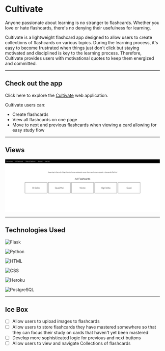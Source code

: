 # Cultivate

Anyone passionate about learning is no stranger to flashcards. Whether you love or hate flashcards, there's no denying their usefulness for learning. 

Cultivate is a lightweight flashcard app designed to allow users to create collections of flashcards on various topics. During the learning process, it's easy to become frustrated when things just don't click but staying motivated and disciplined is key to the learning process. Therefore, Cultivate provides users with motivational quotes to keep them energized and committed. 

---
## Check out the app

Click here to explore the [Cultivate](https://cultivate-learning.herokuapp.com/) web application. 

Cultivate users can:
* Create flashcards
* View all flashcards on one page
* Move to next and previous flashcards when viewing a card allowing for easy study flow

---
## Views
![All Flashcards View](myapp/static/images/View%20Cultivate.png)

---
## Technologies Used
![Flask](https://img.shields.io/badge/Flask-000000?style=for-the-badge&logo=flask&logoColor=white)

![Python](https://img.shields.io/badge/Python-3776AB?style=for-the-badge&logo=python&logoColor=white)

![HTML](https://img.shields.io/badge/HTML5-E34F26?style=for-the-badge&logo=html5&logoColor=white)

![CSS](https://img.shields.io/badge/CSS-239120?&style=for-the-badge&logo=css3&logoColor=white)

![Heroku](https://img.shields.io/badge/Heroku-430098?style=for-the-badge&logo=heroku&logoColor=white)

![PostgreSQL](https://img.shields.io/badge/PostgreSQL-316192?style=for-the-badge&logo=postgresql&logoColor=white)

---
## Ice Box

- [ ] Allow users to upload images to flashcards
- [ ] Allow users to store flashcards they have mastered somewhere so that they can focus their study on cards that haven't yet been mastered
- [ ] Develop more sophisticated logic for previous and next buttons 
- [ ] Allow users to view and navigate Collections of flashcards 
